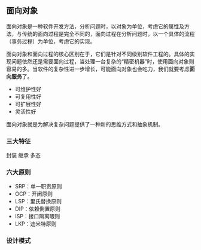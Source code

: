 ## 面向对象

面向对象是一种软件开发方法，分析问题时，以对象为单位，考虑它的属性及方法，与传统的面向过程是完全不同的，面向过程在分析问题时，以一个具体的流程（事务过程）为单位，考虑它的实现。

面向对象和面向过程的核心区别在于，它们是针对不同级别软件工程的。具体的实现问题依然还是需要面向过程，当处理一台复杂的“精密机器”时，使用面向对象则容易的多。当软件的复杂性进一步增长，可能面向对象也会吃力，我们就要考虑**面向服务**了。

- 可维护性好
- 可复用性好
- 可扩展性好
- 灵活性好

面向对象就是为解决复杂问题提供了一种新的思维方式和抽象机制。

### 三大特征
封装
继承
多态

### 六大原则

- SRP：单一职责原则
- OCP：开闭原则
- LSP：里氏替换原则
- DIP：依赖倒置原则
- ISP：接口隔离眼则
- LKP：迪米特原则


### 设计模式

